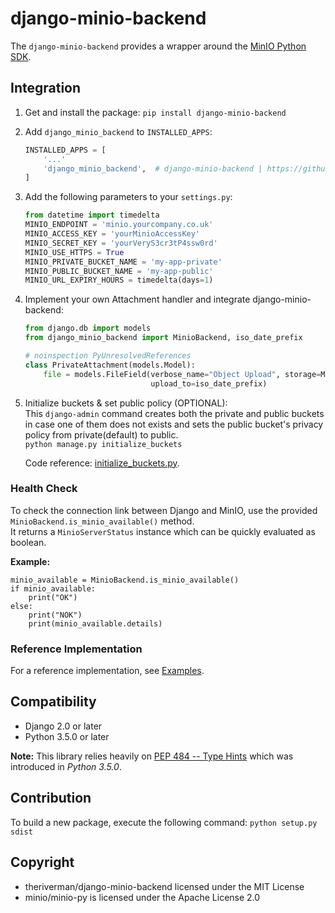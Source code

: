 # django-minio-backend
The `django-minio-backend` provides a wrapper around the 
[MinIO Python SDK](https://docs.min.io/docs/python-client-quickstart-guide.html).

## Integration
1. Get and install the package:
    `pip install django-minio-backend`

2. Add `django_minio_backend` to `INSTALLED_APPS`:
    ```python
    INSTALLED_APPS = [
        '...'
        'django_minio_backend',  # django-minio-backend | https://github.com/theriverman/django-minio-backend
    ]
    ```

3. Add the following parameters to your `settings.py`:
    ```python
    from datetime import timedelta
    MINIO_ENDPOINT = 'minio.yourcompany.co.uk'
    MINIO_ACCESS_KEY = 'yourMinioAccessKey'
    MINIO_SECRET_KEY = 'yourVeryS3cr3tP4ssw0rd'
    MINIO_USE_HTTPS = True
    MINIO_PRIVATE_BUCKET_NAME = 'my-app-private'
    MINIO_PUBLIC_BUCKET_NAME = 'my-app-public'
    MINIO_URL_EXPIRY_HOURS = timedelta(days=1)
    ```

4. Implement your own Attachment handler and integrate django-minio-backend:
    ```python
    from django.db import models
    from django_minio_backend import MinioBackend, iso_date_prefix
    
    # noinspection PyUnresolvedReferences
    class PrivateAttachment(models.Model):   
        file = models.FileField(verbose_name="Object Upload", storage=MinioBackend(is_public=False),
                                upload_to=iso_date_prefix)
    ```

5. Initialize buckets & set public policy (OPTIONAL):<br>
    This `django-admin` command creates both the private and public buckets in case one of them does not exists
    and sets the public bucket's privacy policy from private(default) to public.<br>
    `python manage.py initialize_buckets`
    
    Code reference: [initialize_buckets.py](django_minio_backend/management/commands/initialize_buckets.py).

### Health Check
To check the connection link between Django and MinIO, use the provided `MinioBackend.is_minio_available()` method.<br>
It returns a `MinioServerStatus` instance which can be quickly evaluated as boolean.<br>

**Example:**
```
minio_available = MinioBackend.is_minio_available()
if minio_available:
    print("OK")
else:
    print("NOK")
    print(minio_available.details)
```


### Reference Implementation
For a reference implementation, see [Examples](examples).

## Compatibility
  * Django 2.0 or later
  * Python 3.5.0 or later

**Note:** This library relies heavily on [PEP 484 -- Type Hints](https://www.python.org/dev/peps/pep-0484/) 
which was introduced in *Python 3.5.0*.

## Contribution
To build a new package, execute the following command:
`python setup.py sdist`

## Copyright
  * theriverman/django-minio-backend licensed under the MIT License
  * minio/minio-py is licensed under the Apache License 2.0
